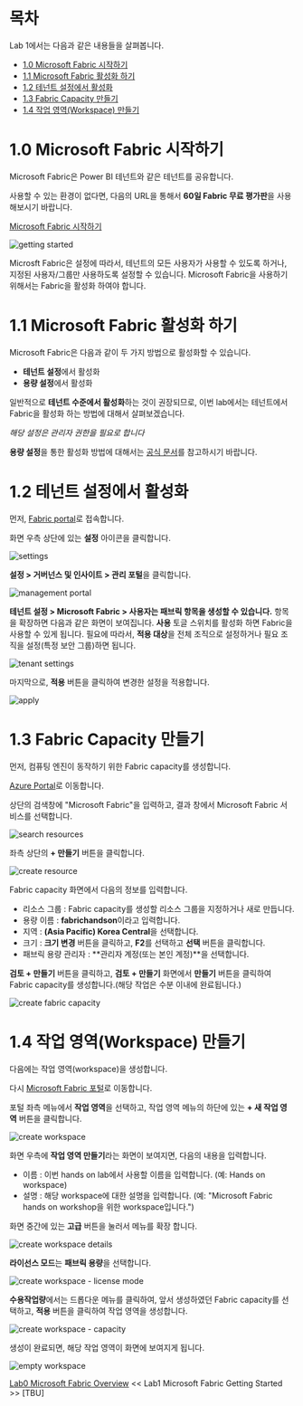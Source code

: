 # 목차
Lab 1에서는 다음과 같은 내용들을 살펴봅니다.

- [1.0 Microsoft Fabric 시작하기](#10-microsoft-fabric-시작하기)
- [1.1 Microsoft Fabric 활성화 하기](#11-microsoft-fabric-활성화-하기)
- [1.2 테넌트 설정에서 활성화](#12-테넌트-설정에서-활성화)
- [1.3 Fabric Capacity 만들기](#13-fabric-capacity-만들기)
- [1.4 작업 영역(Workspace) 만들기](#14-작업-영역workspace-만들기)

# 1.0 Microsoft Fabric 시작하기
Microsoft Fabric은 Power BI 테넌트와 같은 테넌트를 공유합니다.

사용할 수 있는 환경이 없다면, 다음의 URL을 통해서 **60일 Fabric 무료 평가판**을 사용해보시기 바랍니다.

[Microsoft Fabric 시작하기](https://www.microsoft.com/ko-kr/microsoft-fabric/getting-started)

![getting started](./images/getting-started.png)

Microsft Fabric은 설정에 따라서, 테넌트의 모든 사용자가 사용할 수 있도록 하거나, 지정된 사용자/그룹만 사용하도록 설정할 수 있습니다.
Microsoft Fabric을 사용하기 위해서는 Fabric을 활성화 하여야 합니다.

# 1.1 Microsoft Fabric 활성화 하기
Microsoft Fabric은 다음과 같이 두 가지 방법으로 활성화할 수 있습니다.

- **테넌트 설정**에서 활성화
- **용량 설정**에서 활성화

일반적으로 **테넌트 수준에서 활성화**하는 것이 권장되므로, 이번 lab에서는 테넌트에서 Fabric을 활성화 하는 방법에 대해서 살펴보겠습니다.

*해당 설정은 관리자 권한을 필요로 합니다*

**용량 설정**을 통한 활성화 방법에 대해서는 [공식 문서](https://learn.microsoft.com/ko-kr/fabric/admin/fabric-switch#enable-for-a-capacity)를 참고하시기 바랍니다.

# 1.2 테넌트 설정에서 활성화
먼저, [Fabric portal](https://app.fabric.microsoft.com/)로 접속합니다.

화면 우측 상단에 있는 **설정** 아이콘을 클릭합니다.

![settings](./images/settings.png)

**설정 > 거버넌스 및 인사이트 > 관리 포털**을 클릭합니다.

![management portal](./images/management-portal.png)

**테넌트 설정 > Microsoft Fabric > 사용자는 패브릭 항목을 생성할 수 있습니다.** 항목을 확장하면 다음과 같은 화면이 보여집니다.
**사용** 토글 스위치를 활성화 하면 Fabric을 사용할 수 있게 됩니다.
필요에 따라서, **적용 대상**을 전체 조직으로 설정하거나 필요 조직을 설정(특정 보안 그룹)하면 됩니다.

![tenant settings](./images/tenant-settings.png)

마지막으로, **적용** 버튼을 클릭하여 변경한 설정을 적용합니다.

![apply](./images/apply.png)

# 1.3 Fabric Capacity 만들기
먼저, 컴퓨팅 엔진이 동작하기 위한 Fabric capacity를 생성합니다.

[Azure Portal](https://portal.azure.com/)로 이동합니다.

상단의 검색창에 "Microsoft Fabric"을 입력하고, 결과 창에서 Microsoft Fabric 서비스를 선택합니다.

![search resources](./images/search-resources.png)

좌측 상단의 **+ 만들기** 버튼을 클릭합니다.

![create resource](./images/create.png)

Fabric capacity 화면에서 다음의 정보를 입력합니다.

- 리소스 그룹 : Fabric capacity를 생성할 리소스 그룹을 지정하거나 새로 만듭니다.
- 용량 이름 : **fabrichandson**이라고 입력합니다.
- 지역 : **(Asia Pacific) Korea Central**을 선택합니다.
- 크기 : **크기 변경** 버튼을 클릭하고, **F2**를 선택하고 **선택** 버튼을 클릭합니다.
- 패브릭 용량 관리자 : **관리자 계정(또는 본인 계정)**을 선택합니다. 

**검토 + 만들기** 버튼을 클릭하고, **검토 + 만들기** 화면에서 **만들기** 버튼을 클릭하여 Fabric capacity를 생성합니다.(해당 작업은 수분 이내에 완료됩니다.)

![create fabric capacity](./images/create-fabric-capacity.png)

# 1.4 작업 영역(Workspace) 만들기
다음에는 작업 영역(workspace)을 생성합니다.

다시 [Microsoft Fabric 포털](https://app.fabric.microsoft.com/)로 이동합니다.


포털 좌측 메뉴에서 **작업 영역**을 선택하고, 작업 영역 메뉴의 하단에 있는 **+ 새 작업 영역** 버튼을 클릭합니다.
 
![create workspace](./images/create-workspace.png)

화면 우측에 **작업 영역 만들기**라는 화면이 보여지면, 다음의 내용을 입력합니다.

- 이름 : 이번 hands on lab에서 사용할 이름을 입력합니다. (예: Hands on workspace)
- 설명 : 해당 workspace에 대한 설명을 입력합니다. (예: "Microsoft Fabric hands on workshop을 위한 workspace입니다.")  


화면 중간에 있는 **고급** 버튼을 눌러서 메뉴를 확장 합니다.

![create workspace details](./images/create-workspace-details.png)

**라이선스 모드**는 **패브릭 용량**을 선택합니다.

![create workspace - license mode](./images/create-workspace-license-mode.png)

**수용작업량**에서는 드롭다운 메뉴를 클릭하여, 앞서 생성하였던 Fabric capacity를 선택하고,
**적용** 버튼을 클릭하여 작업 영역을 생성합니다.

![create workspace - capacity](./images/create-workspace-capacity.png)

생성이 완료되면, 해당 작업 영역이 화면에 보여지게 됩니다.

![empty workspace](./images/empty-workspace.png)

[Lab0 Microsoft Fabric Overview](/microsoft-fabric-in-a-day/Lab0%20Microsoft%20Fabric%20Overview/Lab0%20Microsoft%20Fabric%20Overview.md) << Lab1 Microsoft Fabric Getting Started >> [TBU]